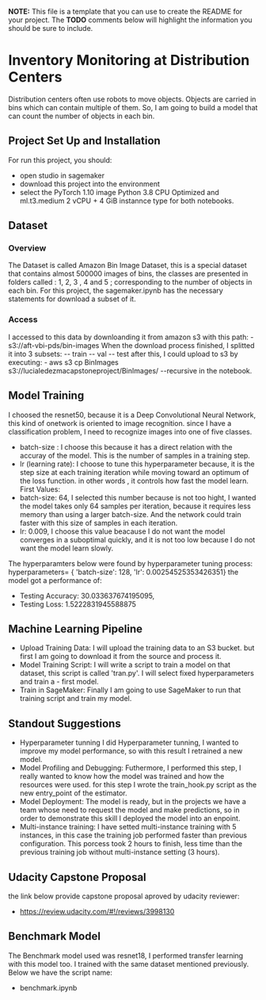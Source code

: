 **NOTE:** This file is a template that you can use to create the README for your project. The **TODO** comments below will highlight the information you should be sure to include.

# Inventory Monitoring at Distribution Centers

Distribution centers often use robots to move objects. Objects are carried in bins which can contain multiple of them.
So, I am going to build a model that can count the number of objects in each bin.

## Project Set Up and Installation

For run this project, you should:
-  open studio in sagemaker 
- download this project into the environment
- select the PyTorch 1.10 image Python 3.8 CPU Optimized and ml.t3.medium 2 vCPU + 4 GiB instannce type for both notebooks.


## Dataset

### Overview

The Dataset is called  Amazon Bin Image Dataset, this is a special dataset that contains almost 500000 images of bins, the classes are presented in folders called : 1, 2, 3 , 4 and 5 ; corresponding to the number of objects in  each bin.
For this project, the sagemaker.ipynb has the necessary statements for download a subset of it. 

### Access
I accessed to this data by  downloanding it from amazon s3 with this path: 
    - s3://aft-vbi-pds/bin-images
When the download process finished, I splitted it into 3 subsets:
    -- train
    -- val
    -- test
after this, I could upload to s3 by executing:
    - aws s3 cp  BinImages  s3://lucialedezmacapstoneproject/BinImages/  --recursive
  in the notebook.

## Model Training


I choosed the resnet50, because it is a Deep Convolutional Neural Network,  this kind of onetwork is oriented to image recognition.  since I have a classification problem, I need to recognize images into one of five classes. 
- batch-size :  I choose this because  it has a direct relation with the accuray of the model. This is the number of samples in a training step.
- lr (learning rate): I choose to tune this hyperparameter because,  it is the  step size at each training iteration while moving toward an optimum  of the loss function. in other words , it controls how fast the model learn.
First Values:
- batch-size: 64, I selected this number because is not too hight, I wanted the model takes only 64 samples per iteration, because  it requires less memory than using a larger batch-size. And the network could train faster with this size of samples in each iteration.
- lr: 0.009,  I choose this value  beacause  I do not want the model converges in  a suboptimal quickly, and it is not too low because I do not want the model learn slowly.

The   hyperparamters below were found by hyperparameter tuning process:
hyperparameters= { 'batch-size':  128,  'lr': 0.00254525353426351}
the model got a performance of:
- Testing Accuracy: 30.033637674195095,
- Testing Loss: 1.5222831945588875



## Machine Learning Pipeline

- Upload Training Data: I will  upload the training data to an S3 bucket. but first I am going to download it from the source and process it.
- Model Training Script: I will write a script to train a model on that dataset, this script is called 'tran.py'.  I will select fixed hyperparameters and train a - first model.
- Train in SageMaker: Finally I am going to use SageMaker to run that training script and train my model.
    


## Standout Suggestions
  - Hyperparameter tunning  I did Hyperparameter tunning, I wanted to improve my model performance, so with this result I retrained a new model. 
  - Model Profiling and Debugging: Futhermore, I performed this step, I really wanted to know how the model was trained and how the resources were used. for this step I wrote the train_hook.py script as the new  entry_point of the estimator.
  - Model Deployment:  The model is ready, but in the projects we have a team whose need to request the model and make predictions, so in order to demonstrate this skill I deployed the model into an enpoint.
  - Multi-instance training: I have setted multi-instance training with 5 instances, in this case the training job performed faster than previous configuration. This porcess took 2 hours to finish, less time than the previous training job without multi-instance setting (3 hours).
  
  ## Udacity Capstone Proposal
   the link below provide capstone proposal aproved by udacity reviewer:
   - https://review.udacity.com/#!/reviews/3998130
   
   ## Benchmark Model
   The  Benchmark model used was resnet18, I performed transfer learning with this model too.  I trained with the same dataset mentioned previously.
   Below we have the script name:
   - benchmark.ipynb
